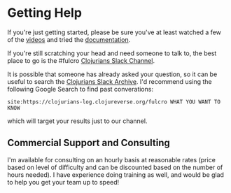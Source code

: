 # Getting Help

If you're just getting started, please be sure you've at least watched a few of the
[videos](https://www.youtube.com/playlist?list=PLVi9lDx-4C_T_gsmBQ_2gztvk6h_Usw6R) and tried
the [documentation](docs.html).

If you're still scratching your head and need someone to talk to, the best place to go
is the #fulcro [Clojurians Slack Channel](https://clojurians.slack.com/).

It is possible that someone has already asked your question, so it can be useful to search the 
[Clojurians Slack Archive](https://clojurians-log.clojureverse.org/).
I'd recommend using the following Google Search to find past converations:

```
site:https://clojurians-log.clojureverse.org/fulcro WHAT YOU WANT TO KNOW
```

which will target your results just to our channel.

## Commercial Support and Consulting

I'm available for consulting on an hourly basis at reasonable rates
(price based on level of difficulty and can be discounted based on the
number of hours needed). I
have experience doing training as well, and would be glad to help you
get your team up to speed!
